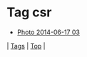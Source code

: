 <!--
title: Tag csr
date: 2020-06-28T15:26:59.649Z
tags:
-->
# Tag csr

 * [Photo 2014-06-17 03](89020671506.md)

| [Tags](tags.md) | [Top](index.md) |
